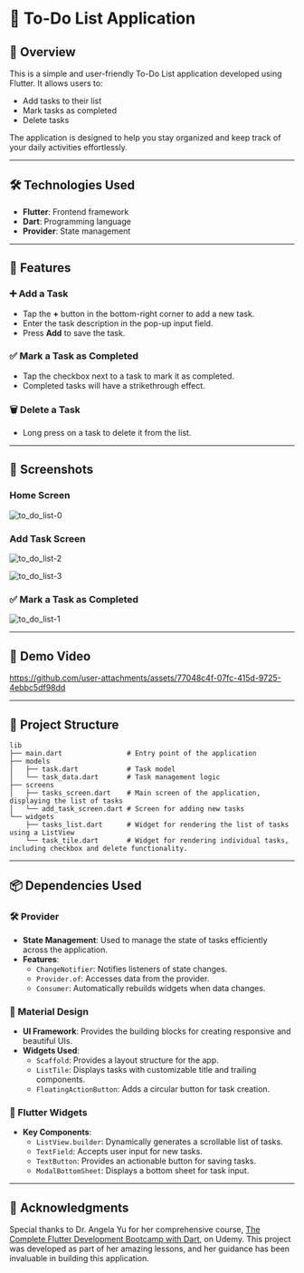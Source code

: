 # 📝 To-Do List Application

## 🌟 Overview
This is a simple and user-friendly To-Do List application developed using Flutter. It allows users to:
- Add tasks to their list
- Mark tasks as completed
- Delete tasks

The application is designed to help you stay organized and keep track of your daily activities effortlessly.

---

## 🛠️ Technologies Used
- **Flutter**: Frontend framework
- **Dart**: Programming language
- **Provider**: State management

---

## 🚀 Features

### ➕ Add a Task
- Tap the **+** button in the bottom-right corner to add a new task.
- Enter the task description in the pop-up input field.
- Press **Add** to save the task.

### ✅ Mark a Task as Completed
- Tap the checkbox next to a task to mark it as completed.
- Completed tasks will have a strikethrough effect.

### 🗑️ Delete a Task
- Long press on a task to delete it from the list.

---

## 📸 Screenshots
### Home Screen

![to_do_list-0](https://github.com/user-attachments/assets/260847a9-1add-4c0d-a2e9-0ca57c6c8613)

### Add Task Screen

![to_do_list-2](https://github.com/user-attachments/assets/0437b7a8-7a5f-464d-bce3-66fcc50c5c74)

![to_do_list-3](https://github.com/user-attachments/assets/50341bb1-d9d8-4c1e-a277-5731dcec8f70)

### ✅ Mark a Task as Completed

![to_do_list-1](https://github.com/user-attachments/assets/ee58f6ba-d83e-4913-8510-e027d2af50e6)

---

## 🎥 Demo Video

https://github.com/user-attachments/assets/77048c4f-07fc-415d-9725-4ebbc5df98dd

---

## 📂 Project Structure
```plaintext
lib
├── main.dart                # Entry point of the application
├── models
│   ├── task.dart            # Task model
│   └── task_data.dart       # Task management logic
├── screens
│   ├── tasks_screen.dart    # Main screen of the application, displaying the list of tasks
│   └── add_task_screen.dart # Screen for adding new tasks
└── widgets
    ├── tasks_list.dart      # Widget for rendering the list of tasks using a ListView
    └── task_tile.dart       # Widget for rendering individual tasks, including checkbox and delete functionality.
```

---

## 📦 Dependencies Used

### 🛠 Provider
- **State Management**: Used to manage the state of tasks efficiently across the application.
- **Features**:
  - `ChangeNotifier`: Notifies listeners of state changes.
  - `Provider.of`: Accesses data from the provider.
  - `Consumer`: Automatically rebuilds widgets when data changes.

### 🎨 Material Design
- **UI Framework**: Provides the building blocks for creating responsive and beautiful UIs.
- **Widgets Used**:
  - `Scaffold`: Provides a layout structure for the app.
  - `ListTile`: Displays tasks with customizable title and trailing components.
  - `FloatingActionButton`: Adds a circular button for task creation.

### 📱 Flutter Widgets
- **Key Components**:
  - `ListView.builder`: Dynamically generates a scrollable list of tasks.
  - `TextField`: Accepts user input for new tasks.
  - `TextButton`: Provides an actionable button for saving tasks.
  - `ModalBottomSheet`: Displays a bottom sheet for task input.

---

## 🙏 Acknowledgments
Special thanks to Dr. Angela Yu for her comprehensive course, [The Complete Flutter Development Bootcamp with Dart](https://www.udemy.com/course/flutter-bootcamp-with-dart/), on Udemy. This project was developed as part of her amazing lessons, and her guidance has been invaluable in building this application.
